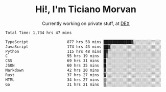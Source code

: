 <h1 align="center">Hi!, I'm Ticiano Morvan</h1>
<p align="center">Currently working on private stuff, at <a href="https://getdex.ai" target="_blank">DEX</a></p>

<!--START_SECTION:waka-->

```txt
Total Time: 1,734 hrs 47 mins

TypeScript                 877 hrs 58 mins ████████████▓░░░░░░░░░░░░   50.61 %
JavaScript                 174 hrs 43 mins ██▓░░░░░░░░░░░░░░░░░░░░░░   10.07 %
Python                     115 hrs 48 mins █▓░░░░░░░░░░░░░░░░░░░░░░░   06.68 %
C                          95 hrs 19 mins  █▒░░░░░░░░░░░░░░░░░░░░░░░   05.50 %
CSS                        69 hrs 31 mins  █░░░░░░░░░░░░░░░░░░░░░░░░   04.01 %
JSON                       60 hrs 35 mins  █░░░░░░░░░░░░░░░░░░░░░░░░   03.49 %
Markdown                   42 hrs 20 mins  ▓░░░░░░░░░░░░░░░░░░░░░░░░   02.44 %
Rust                       37 hrs 27 mins  ▓░░░░░░░░░░░░░░░░░░░░░░░░   02.16 %
HTML                       34 hrs 27 mins  ▒░░░░░░░░░░░░░░░░░░░░░░░░   01.99 %
Go                         31 hrs 21 mins  ▒░░░░░░░░░░░░░░░░░░░░░░░░   01.81 %
```

<!--END_SECTION:waka-->
